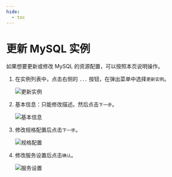 ```yaml
---
hide:
  - toc
---
```


# 更新 MySQL 实例

如果想要更新或修改 MySQL 的资源配置，可以按照本页说明操作。

1. 在实例列表中，点击右侧的 `...` 按钮，在弹出菜单中选择`更新实例`。

    ![更新实例](https://docs.daocloud.io/daocloud-docs-images/docs/middleware/mysql/images/update01.png)

2. 基本信息：只能修改描述。然后点击`下一步`。

    ![基本信息](https://docs.daocloud.io/daocloud-docs-images/docs/middleware/mysql/images/update02.png)

3. 修改规格配置后点击`下一步`。

    ![规格配置](https://docs.daocloud.io/daocloud-docs-images/docs/middleware/mysql/images/update03.png)

4. 修改服务设置后点击`确认`。

    ![服务设置](https://docs.daocloud.io/daocloud-docs-images/docs/middleware/mysql/images/update04.png)
